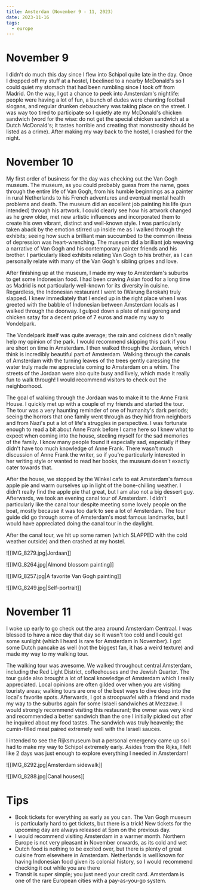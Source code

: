 ```yaml
---
title: Amsterdam (November 9 - 11, 2023)
date: 2023-11-16
tags:
  - europe
---
```

# November 9

I didn't do much this day since I flew into Schipol quite late in the day. Once I dropped off my stuff at a hostel, I beelined to a nearby McDonald's so I could quiet my stomach that had been rumbling since I took off from Madrid. On the way, I got a chance to peek into Amsterdam's nightlife: people were having a lot of fun, a bunch of dudes were chanting football slogans, and regular drunken debauchery was taking place on the street. I was way too tired to participate so I quietly ate my McDonald's chicken sandwich (word for the wise: do not get the special chicken sandwich at a Dutch McDonald's; it tastes horrible and creating that monstrosity should be listed as a crime). After making my way back to the hostel, I crashed for the night.

# November 10

My first order of business for the day was checking out the Van Gogh museum. The museum, as you could probably guess from the name, goes through the entire life of Van Gogh, from his humble beginnings as a painter in rural Netherlands to his French adventures and eventual mental health problems and death. The museum did an excellent job painting his life (pun intended) through his artwork. I could clearly see how his artwork changed as he grew older, met new artistic influences and incorporated them to create his own vibrant, distinct and well-known style. I was particularly taken aback by the emotion stirred up inside me as I walked through the exhibits; seeing how such a brilliant man succumbed to the common illness of depression was heart-wrenching. The museum did a brilliant job weaving a narrative of Van Gogh and his contemporary painter friends and his brother. I particularly liked exhibits relating Van Gogh to his brother, as I can personally relate with many of the Van Gogh's sibling gripes and love.

After finishing up at the museum, I made my way to Amsterdam's suburbs to get some Indonesian food. I had been craving Asian food for a long time as Madrid is not particularly well-known for its diversity in cuisine. Regardless, the Indonesian restaurant I went to (Warung Barokah) truly slapped. I knew immediately that I ended up in the right place when I was greeted with the babble of Indonesian between Amsterdam locals as I walked through the doorway. I gulped down a plate of nasi goreng and chicken satay for a decent price of 7 euros and made my way to Vondelpark.

The Vondelpark itself was quite average; the rain and coldness didn't really help my opinion of the park. I would recommend skipping this park if you are short on time in Amsterdam. I then walked through the Jordaan, which I think is incredibly beautiful part of Amsterdam. Walking through the canals of Amsterdam with the turning leaves of the trees gently caressing the water truly made me appreciate coming to Amsterdam on a whim. The streets of the Jordaan were also quite busy and lively, which made it really fun to walk through! I would recommend visitors to check out the neighborhood.

The goal of walking through the Jordaan was to make it to the Anne Frank House. I quickly met up with a couple of my friends and started the tour. The tour was a very haunting reminder of one of humanity's dark periods; seeing the horrors that one family went through as they hid from neighbors and from Nazi's put a lot of life's struggles in perspective. I was fortunate enough to read a bit about Anne Frank before I came here so I knew what to expect when coming into the house, steeling myself for the sad memories of the family. I know many people found it especially sad, especially if they didn't have too much knowledge of Anne Frank. There wasn't much discussion of Anne Frank the writer, so if you're particularly interested in her writing style or wanted to read her books, the museum doesn't exactly cater towards that.

After the house, we stopped by the Winkel cafe to eat Amsterdam's famous apple pie and warm ourselves up in light of the bone-chilling weather. I didn't really find the apple pie that great, but I am also not a big dessert guy. Afterwards, we took an evening canal tour of Amsterdam. I didn't particularly like the canal tour despite meeting some lovely people on the boat, mostly because it was too dark to see a lot of Amsterdam. The tour guide did go through some of Amsterdam's most famous landmarks, but I would have appreciated doing the canal tour in the daylight.

After the canal tour, we hit up some ramen (which SLAPPED with the cold weather outside) and then crashed at my hostel.

![[IMG_8279.jpg|Jordaan]]
 
![[IMG_8264.jpg|Almond blossom painting]]

 

![[IMG_8257.jpg|A favorite Van Gogh painting]]

 

![[IMG_8249.jpg|Self-portrait]]
# November 11

I woke up early to go check out the area around Amsterdam Centraal. I was blessed to have a nice day that day so it wasn't too cold and I could get some sunlight (which I heard is rare for Amsterdam in November). I got some Dutch pancake as well (not the biggest fan, it has a weird texture) and made my way to my walking tour.

The walking tour was awesome. We walked throughout central Amsterdam, including the Red Light District, coffeehouses and the Jewish Quarter. The tour guide also brought a lot of local knowledge of Amsterdam which I really appreciated. Local opinions are often gilded over when you are visiting touristy areas; walking tours are one of the best ways to dive deep into the local's favorite spots. Afterwards, I got a stroopwafel with a friend and made my way to the suburbs again for some Israeli sandwiches at Mezzave. I would strongly recommend visiting this restaurant; the owner was very kind and recommended a better sandwich than the one I initially picked out after he inquired about my food tastes. The sandwich was truly heavenly; the cumin-filled meat paired extremely well with the Israeli sauces.

I intended to see the Rijksmuseum but a personal emergency came up so I had to make my way to Schipol extremely early. Asides from the Rijks, I felt like 2 days was just enough to explore everything I needed in Amsterdam!

![[IMG_8292.jpg|Amsterdam sidewalk]]

 
![[IMG_8288.jpg|Canal houses]]

# Tips

* Book tickets for everything as early as you can. The Van Gogh museum is particularly hard to get tickets, but there is a trick! New tickets for the upcoming day are always released at 5pm on the previous day.
* I would recommend visiting Amsterdam in a warmer month. Northern Europe is not very pleasant in November onwards, as its cold and wet
* Dutch food is nothing to be excited over, but there is plenty of great cuisine from elsewhere in Amsterdam. Netherlands is well known for having Indonesian food given its colonial history, so I would recommend checking it out while you are there
* Transit is super simple; you just need your credit card. Amsterdam is one of the rare European cities with a pay-as-you-go system.


